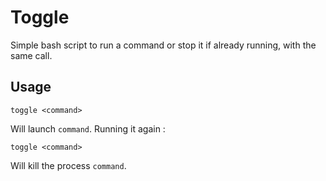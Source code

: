 # Toggle

Simple bash script to run a command or stop it if already running, with the same call.

## Usage
```
toggle <command>
```
Will launch `command`. Running it again :
```
toggle <command>
```
Will kill the process `command`.
